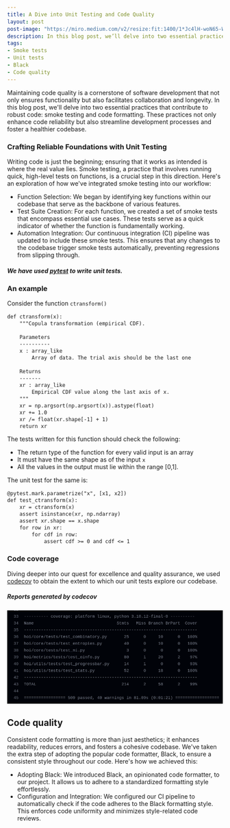 ```yaml
---
title: A Dive into Unit Testing and Code Quality
layout: post
post-image: "https://miro.medium.com/v2/resize:fit:1400/1*Jc4lH-woN65-WjxDyK6img.jpeg"
description: In this blog post, we’ll delve into two essential practices that contribute to robust code - unit testing and code formatting
tags:
- Smoke tests
- Unit tests
- Black
- Code quality
---
```

Maintaining code quality is a cornerstone of software development that not only ensures functionality but also facilitates collaboration and longevity. In this blog post, we'll delve into two essential practices that contribute to robust code: smoke testing and code formatting. These practices not only enhance code reliability but also streamline development processes and foster a healthier codebase.

### Crafting Reliable Foundations with Unit Testing
Writing code is just the beginning; ensuring that it works as intended is where the real value lies.
Smoke testing, a practice that involves running quick, high-level tests on functions, is a crucial step in this direction.
Here's an exploration of how we've integrated smoke testing into our workflow:
- Function Selection: We began by identifying key functions within our codebase that serve as the backbone of various features.
- Test Suite Creation: For each function, we created a set of smoke tests that encompass essential use cases.
These tests serve as a quick indicator of whether the function is fundamentally working.
- Automation Integration: Our continuous integration (CI) pipeline was updated to include these smoke tests.
This ensures that any changes to the codebase trigger smoke tests automatically, preventing regressions from slipping through.

##### We have used [pytest](https://docs.pytest.org/en/7.4.x/) to write unit tests.
### An example
Consider the function `ctransform()`

```
def ctransform(x):
    """Copula transformation (empirical CDF).

    Parameters
    ----------
    x : array_like
        Array of data. The trial axis should be the last one

    Returns
    -------
    xr : array_like
        Empirical CDF value along the last axis of x.
    """
    xr = np.argsort(np.argsort(x)).astype(float)
    xr += 1.0
    xr /= float(xr.shape[-1] + 1)
    return xr
```
The tests written for this function should check the following:
- The return type of the function for every valid input is an array
- It must have the same shape as of the input `x`
- All the values in the output must lie within the range [0,1].

The unit test for the same is:

```
@pytest.mark.parametrize("x", [x1, x2])
def test_ctransform(x):
    xr = ctransform(x)
    assert isinstance(xr, np.ndarray)
    assert xr.shape == x.shape
    for row in xr:
        for cdf in row:
            assert cdf >= 0 and cdf <= 1
```
### Code coverage
Diving deeper into our quest for excellence and quality assurance, we used [codecov](https://about.codecov.io/) to obtain the extent to which our unit tests explore our codebase. 
##### Reports generated by codecov
![codecov results](../assets/images/coverage.png)

## Code quality
Consistent code formatting is more than just aesthetics; it enhances readability, reduces errors, and fosters a cohesive codebase.
We've taken the extra step of adopting the popular code formatter, Black, to ensure a consistent style throughout our code.
Here's how we achieved this:
- Adopting Black: We introduced Black, an opinionated code formatter, to our project. It allows us to adhere to a standardized formatting style effortlessly.
- Configuration and Integration: We configured our CI pipeline to automatically check if the code adheres to the Black formatting style.
This enforces code uniformity and minimizes style-related code reviews.
